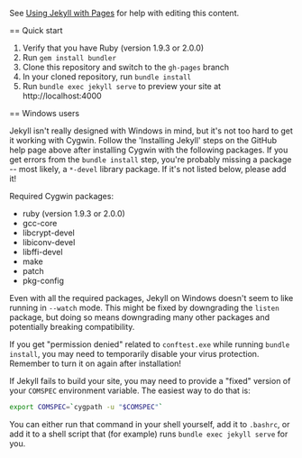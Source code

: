 See [Using Jekyll with Pages](https://help.github.com/articles/using-jekyll-with-pages) for help with editing this content.

== Quick start

1. Verify that you have Ruby (version 1.9.3 or 2.0.0)
1. Run `gem install bundler`
1. Clone this repository and switch to the `gh-pages` branch
1. In your cloned repository, run `bundle install`
1. Run `bundle exec jekyll serve` to preview your site at
   http://localhost:4000

== Windows users

Jekyll isn't really designed with Windows in mind, but it's not too hard to
get it working with Cygwin. Follow the 'Installing Jekyll' steps on the GitHub
help page above after installing Cygwin with the following packages. If you
get errors from the `bundle install` step, you're probably missing a package
-- most likely, a `*-devel` library package. If it's not listed below, please
add it!

Required Cygwin packages:
* ruby (version 1.9.3 or 2.0.0)
* gcc-core
* libcrypt-devel
* libiconv-devel
* libffi-devel
* make
* patch
* pkg-config

Even with all the required packages, Jekyll on Windows doesn't seem to like
running in `--watch` mode. This might be fixed by downgrading the `listen`
package, but doing so means downgrading many other packages and potentially
breaking compatibility.

If you get "permission denied" related to `conftest.exe` while running
`bundle install`, you may need to temporarily disable your virus protection.
Remember to turn it on again after installation!

If Jekyll fails to build your site, you may need to provide a "fixed" version
of your `COMSPEC` environment variable. The easiest way to do that is:
```Bash
export COMSPEC=`cygpath -u "$COMSPEC"`
```
You can either run that command in your shell yourself, add it to `.bashrc`,
or add it to a shell script that (for example) runs `bundle exec jekyll serve`
for you.
